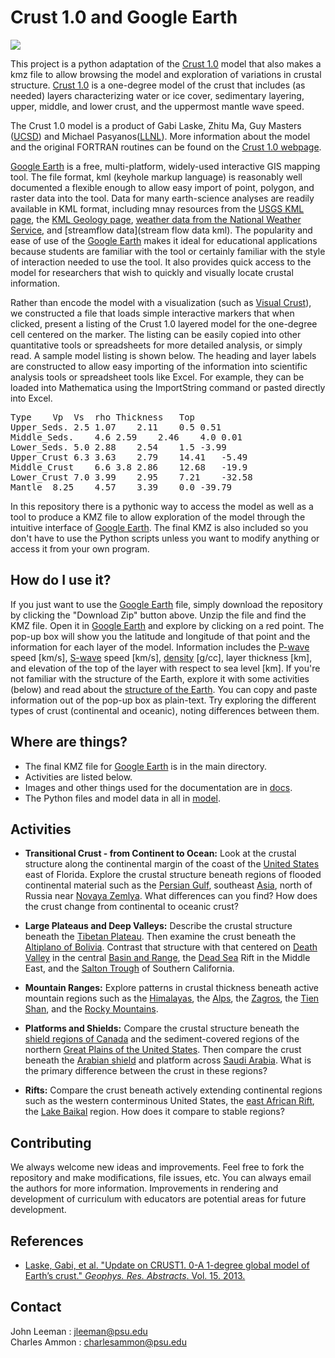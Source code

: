 # Crust 1.0 and Google Earth
![](docs/header_image.png)

This project is a python adaptation of the [Crust
1.0](http://igppweb.ucsd.edu/~gabi/crust1.html) model that also makes a kmz file
to allow browsing the model and exploration of variations in crustal structure.
[Crust 1.0](http://igppweb.ucsd.edu/~gabi/crust1.html) is a one-degree model of
the crust that includes (as needed) layers characterizing water or ice cover,
sedimentary layering, upper, middle, and lower crust, and the uppermost mantle
wave speed.

The Crust 1.0 model is a product of Gabi Laske, Zhitu Ma, Guy Masters
([UCSD](http://ucsd.edu)) and Michael Pasyanos([LLNL](https://www.llnl.gov)).
More information about the model and the original FORTRAN routines can be found
on the [Crust 1.0 webpage](http://igppweb.ucsd.edu/~gabi/crust1.html).

[Google Earth](https://www.google.com/earth/) is a free, multi-platform,
widely-used interactive GIS mapping tool. The file format, kml (keyhole markup
language) is reasonably well documented a flexible enough to allow easy import
of point, polygon, and raster data into the tool. Data for many earth-science
analyses are readily available in KML format, including mnay resources from the
[USGS KML page](http://earthquake.usgs.gov/learn/kml.php), the [KML Geology
page](http://www.geology.sdsu.edu/kmlgeology), [weather data from the National
Weather Service](http://www.srh.noaa.gov/gis/kml/), and [streamflow data](stream
flow data kml). The popularity and ease of use of the [Google
Earth](https://www.google.com/earth/) makes it ideal for educational
applications because students are familiar with the tool or certainly familiar
with the style of interaction needed to use the tool. It also provides quick
access to the model for researchers that wish to quickly and visually locate
crustal information.

Rather than encode the model with a visualization (such as [Visual
Crust](http://www.visualearth.org/globalcrust10/crust10web/visualcrust10.html )),
we constructed a file that loads simple interactive markers that when clicked,
present a listing of the Crust 1.0 layered model for the one-degree cell
centered on the marker. The listing can be easily copied into other quantitative
tools or spreadsheets for more detailed analysis, or simply read. A sample model
listing is shown below. The heading and layer labels are constructed to allow
easy importing of the information into scientific analysis tools or spreadsheet
tools like Excel. For example, they can be loaded into Mathematica using the
ImportString command or pasted directly into Excel.
<pre>
Type	Vp	Vs	rho	Thickness	Top
Upper_Seds.	2.5	1.07	2.11	0.5	0.51
Middle_Seds.	4.6	2.59	2.46	4.0	0.01
Lower_Seds.	5.0	2.88	2.54	1.5	-3.99
Upper_Crust	6.3	3.63	2.79	14.41	-5.49
Middle_Crust	6.6	3.8	2.86	12.68	-19.9
Lower_Crust	7.0	3.99	2.95	7.21	-32.58
Mantle	8.25	4.57	3.39	0.0	-39.79
</pre>

In this repository there is a pythonic way to access the model as well as a tool
to produce a KMZ file to allow exploration of the model through the intuitive
interface of [Google Earth](https://www.google.com/earth/). The final KMZ is
also included so you don't have to use the Python scripts unless you want to
modify anything or access it from your own program.

## How do I use it?
If you just want to use the [Google Earth](https://www.google.com/earth/) file,
simply download the repository by clicking the "Download Zip" button above.
Unzip the file and find the KMZ file. Open it in [Google
Earth](https://www.google.com/earth/) and explore by clicking on a red point.
The pop-up box will show you the latitude and longitude of that point and the
information for each layer of the model. Information includes the
[P-wave](https://en.wikipedia.org/wiki/P-wave) speed [km/s],
[S-wave](https://en.wikipedia.org/wiki/S-wave) speed [km/s],
[density](https://en.wikipedia.org/wiki/Density) [g/cc], layer thickness [km],
and elevation of the top of the layer with respect to sea level [km]. If you're
not familiar with the structure of the Earth, explore it with some
activities (below) and read about the [structure of the
Earth](https://en.wikipedia.org/wiki/Structure_of_the_Earth). You can copy and
paste information out of the pop-up box as plain-text. Try exploring the
different types of crust (continental and oceanic), noting differences between
them.

## Where are things?
* The final KMZ file for [Google Earth](https://www.google.com/earth/) is in the main directory.
* Activities are listed below.
* Images and other things used for the documentation are in [docs](docs/).
* The Python files and model data in all in [model](model/).

## Activities
* **Transitional Crust - from Continent to Ocean:**
	Look at the crustal structure along the continental margin of the coast of the
	[United States](https://en.wikipedia.org/wiki/United_States) east of Florida.
	Explore the crustal structure beneath regions of flooded continental material
	such as the [Persian Gulf](https://en.wikipedia.org/wiki/Persian_Gulf),
	southeast [Asia](https://en.wikipedia.org/wiki/Asia), north of Russia near
	[Novaya Zemlya](https://en.wikipedia.org/wiki/Novaya_Zemlya). What differences
  can you find? How does the crust change from continental to oceanic crust?

* **Large Plateaus and Deep Valleys:**
	Describe the crustal structure beneath the [Tibetan
	Plateau](https://en.wikipedia.org/wiki/Tibetan_Plateau). Then examine the
	crust beneath the [Altiplano of
	Bolivia](https://en.wikipedia.org/wiki/Altiplano). Contrast that structure
	with that centered on [Death
	Valley](https://en.wikipedia.org/wiki/Death_Valley) in the central [Basin and
	Range](https://en.wikipedia.org/wiki/Basin_and_Range_Province), the [Dead
	Sea](https://en.wikipedia.org/wiki/Dead_Sea) Rift in the Middle East, and the
	[Salton Trough](https://en.wikipedia.org/wiki/Salton_Trough) of Southern
	California.

* **Mountain Ranges:**
	Explore patterns in crustal thickness beneath active mountain regions such as
	the [Himalayas](https://en.wikipedia.org/wiki/Himalayas), the
	[Alps](https://en.wikipedia.org/wiki/Alps), the
	[Zagros](https://en.wikipedia.org/wiki/Zagros_Mountains), the [Tien
	Shan](https://en.wikipedia.org/wiki/Tian_Shan), and the [Rocky
	Mountains](https://en.wikipedia.org/wiki/Rocky_Mountains).

* **Platforms and Shields:**
	Compare the crustal structure beneath the [shield regions of
	Canada](https://en.wikipedia.org/wiki/Canadian_Shield) and the
	sediment-covered regions of the northern [Great Plains of the United
	States](https://en.wikipedia.org/wiki/Great_Plains). Then compare the crust
	beneath the [Arabian
	shield](https://en.wikipedia.org/wiki/Arabian-Nubian_Shield) and platform
	across [Saudi Arabia](https://en.wikipedia.org/wiki/Saudi_Arabia). What is the
	primary difference between the crust in these regions?

* **Rifts:**
	Compare the crust beneath actively extending continental regions such as the
	western conterminous United States, the [east African
	Rift](https://en.wikipedia.org/wiki/East_African_Rift), the [Lake
	Baikal](https://en.wikipedia.org/wiki/Lake_Baikal) region. How does it
  compare to stable regions?

## Contributing
We always welcome new ideas and improvements. Feel free to fork the repository
and make modifications, file issues, etc. You can always email the authors for
more information. Improvements in rendering and development of curriculum with
educators are potential areas for future development.

## References
* [Laske, Gabi, et al. "Update on CRUST1. 0-A 1-degree global model of Earth’s crust." *Geophys. Res. Abstracts*. Vol. 15. 2013.](http://meetingorganizer.copernicus.org/EGU2013/EGU2013-2658.pdf)

## Contact

John Leeman : jleeman@psu.edu
<br>Charles Ammon : charlesammon@psu.edu
